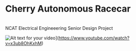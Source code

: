 # Cherry Autonomous Racecar

<br /> NCAT Electrical Engineeering Senior Design Project

![Alt text for your video](http://img.youtube.com/vi/x3ub8OhKxhM/0.jpg)](https://www.youtube.com/watch?v=x3ub8OhKxhM)
